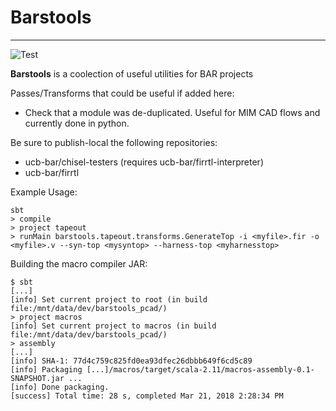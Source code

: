 Barstools
==================

---

![Test](https://github.com/freechipsproject/ucb-bar/barstools/Test/badge.svg)

**Barstools** is a coolection of useful utilities for BAR projects

Passes/Transforms that could be useful if added here:
* Check that a module was de-duplicated. Useful for MIM CAD flows and currently done in python.

Be sure to publish-local the following repositories:
* ucb-bar/chisel-testers (requires ucb-bar/firrtl-interpreter)
* ucb-bar/firrtl

Example Usage:
```
sbt
> compile
> project tapeout
> runMain barstools.tapeout.transforms.GenerateTop -i <myfile>.fir -o <myfile>.v --syn-top <mysyntop> --harness-top <myharnesstop>
```
Building the macro compiler JAR:
```
$ sbt
[...]
[info] Set current project to root (in build file:/mnt/data/dev/barstools_pcad/)
> project macros
[info] Set current project to macros (in build file:/mnt/data/dev/barstools_pcad/)
> assembly
[...]
[info] SHA-1: 77d4c759c825fd0ea93dfec26dbbb649f6cd5c89
[info] Packaging [...]/macros/target/scala-2.11/macros-assembly-0.1-SNAPSHOT.jar ...
[info] Done packaging.
[success] Total time: 28 s, completed Mar 21, 2018 2:28:34 PM
```
